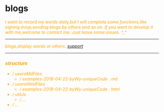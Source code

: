 # blogs

<i style="color:orange;"> I want to record my words daily,but I will complete some functions,like signing in/up,sending blogs by others and so on.
If you want to develop it with me,welcome to contact me.
Just leave some issues. \^_^ <i>
******
blogs,display words or others.
[support](https://github.com/evilstreak/markdown-js)
*********************************************************
### structure

- / usersMdFiles
    - / examples-2018-04-22-byWy-uniqueCode *.* md
- / usersHtmlFiles
    - / examples-2018-04-22-byWy-uniqueCode *.* html
- / utilJs
    - /....
- / ...